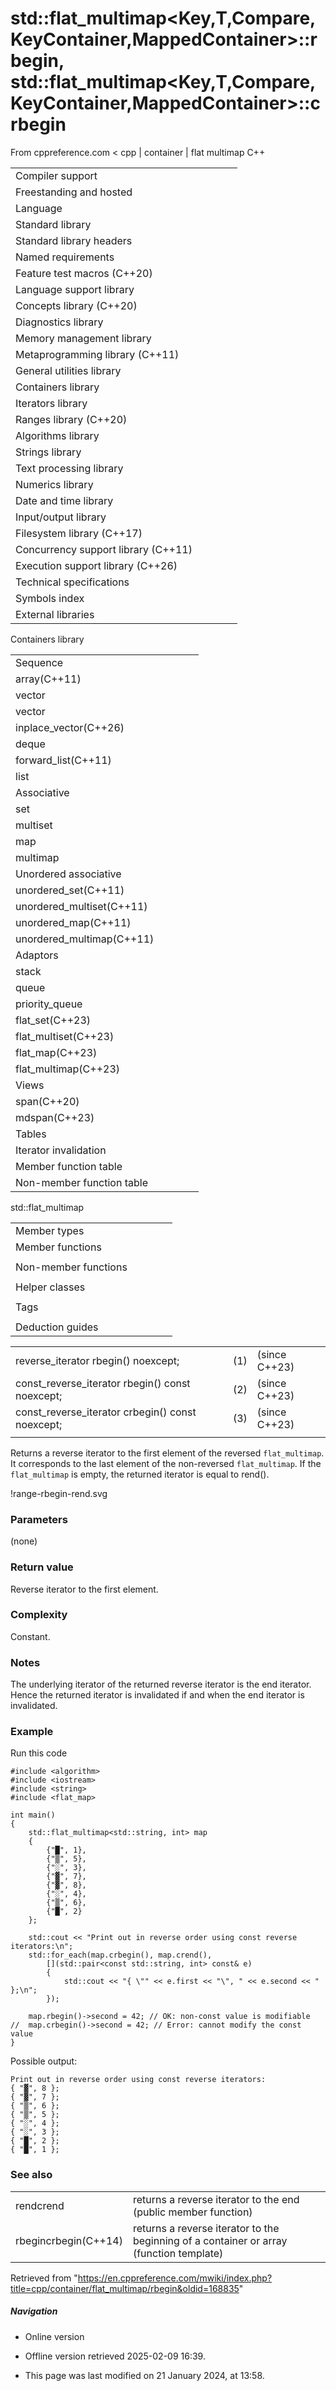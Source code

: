 # std::flat_multimap<Key,T,Compare,KeyContainer,MappedContainer>::rbegin, std::flat_multimap<Key,T,Compare,KeyContainer,MappedContainer>::crbegin

From cppreference.com
< cpp‎ | container‎ | flat multimap
C++

|  |  |  |  |  |
| --- | --- | --- | --- | --- |
| Compiler support | | | | |
| Freestanding and hosted | | | | |
| Language | | | | |
| Standard library | | | | |
| Standard library headers | | | | |
| Named requirements | | | | |
| Feature test macros (C++20) | | | | |
| Language support library | | | | |
| Concepts library (C++20) | | | | |
| Diagnostics library | | | | |
| Memory management library | | | | |
| Metaprogramming library (C++11) | | | | |
| General utilities library | | | | |
| Containers library | | | | |
| Iterators library | | | | |
| Ranges library (C++20) | | | | |
| Algorithms library | | | | |
| Strings library | | | | |
| Text processing library | | | | |
| Numerics library | | | | |
| Date and time library | | | | |
| Input/output library | | | | |
| Filesystem library (C++17) | | | | |
| Concurrency support library (C++11) | | | | |
| Execution support library (C++26) | | | | |
| Technical specifications | | | | |
| Symbols index | | | | |
| External libraries | | | | |

Containers library

|  |  |  |  |  |
| --- | --- | --- | --- | --- |
| Sequence | | | | |
| array(C++11) | | | | |
| vector | | | | |
| vector<bool> | | | | |
| inplace_vector(C++26) | | | | |
| deque | | | | |
| forward_list(C++11) | | | | |
| list | | | | |
| Associative | | | | |
| set | | | | |
| multiset | | | | |
| map | | | | |
| multimap | | | | |
| Unordered associative | | | | |
| unordered_set(C++11) | | | | |
| unordered_multiset(C++11) | | | | |
| unordered_map(C++11) | | | | |
| unordered_multimap(C++11) | | | | |
| Adaptors | | | | |
| stack | | | | |
| queue | | | | |
| priority_queue | | | | |
| flat_set(C++23) | | | | |
| flat_multiset(C++23) | | | | |
| flat_map(C++23) | | | | |
| flat_multimap(C++23) | | | | |
| Views | | | | |
| span(C++20) | | | | |
| mdspan(C++23) | | | | |
| Tables | | | | |
| Iterator invalidation | | | | |
| Member function table | | | | |
| Non-member function table | | | | |

std::flat_multimap

|  |  |  |  |  |
| --- | --- | --- | --- | --- |
| Member types | | | | |
| Member functions | | | | |
| |  |  |  |  |  |  |  |  |  |  |  |  |  |  |  |  |  |  |  |  |  |  |  |  |  |  |  |  |  |  |  |  |  |  |  |  |  |  |  |  |  |  |  |  |  |  |  |  |  |  |  |  |  |  |  |  |  |  |  |  |  |  |  |  |  |  |  |  |  |  |  |  |  |  |  |  |  |  |  |  |  |  |  |  |  |  |  |  |  |  |  |  |  |  |  |  |  |  |  |  |  |  |  |  |  |  |  |  |  |  |  |  |  |  |  |  |  |  |  |  |  |  |  |  |  |  |  |  |  |  |  |  |  |  |  |  |  |  |  |  |  |  |  |  |  |  |  |  |  |  |  |  |  |  |  |  |  |  |  |  |  |  |  |  |  |  |  | | --- | --- | --- | --- | --- | --- | --- | --- | --- | --- | --- | --- | --- | --- | --- | --- | --- | --- | --- | --- | --- | --- | --- | --- | --- | --- | --- | --- | --- | --- | --- | --- | --- | --- | --- | --- | --- | --- | --- | --- | --- | --- | --- | --- | --- | --- | --- | --- | --- | --- | --- | --- | --- | --- | --- | --- | --- | --- | --- | --- | --- | --- | --- | --- | --- | --- | --- | --- | --- | --- | --- | --- | --- | --- | --- | --- | --- | --- | --- | --- | --- | --- | --- | --- | --- | --- | --- | --- | --- | --- | --- | --- | --- | --- | --- | --- | --- | --- | --- | --- | --- | --- | --- | --- | --- | --- | --- | --- | --- | --- | --- | --- | --- | --- | --- | --- | --- | --- | --- | --- | --- | --- | --- | --- | --- | --- | --- | --- | --- | --- | --- | --- | --- | --- | --- | --- | --- | --- | --- | --- | --- | --- | --- | --- | --- | --- | --- | --- | --- | --- | --- | --- | --- | --- | --- | --- | --- | --- | --- | --- | --- | --- | --- | --- | --- | --- | --- | | |  |  |  |  |  | | --- | --- | --- | --- | --- | | flat_multimap::flat_multimap | | | | | | flat_multimap::operator= | | | | | | Modifiers | | | | | | flat_multimap::clear | | | | | | flat_multimap::erase | | | | | | flat_multimap::swap | | | | | | flat_multimap::extract | | | | | | flat_multimap::replace | | | | | | flat_multimap::insert | | | | | | flat_multimap::insert_range | | | | | | flat_multimap::emplace | | | | | | flat_multimap::emplace_hint | | | | | | Lookup | | | | | | flat_multimap::count | | | | | | flat_multimap::find | | | | | | flat_multimap::contains | | | | | | flat_multimap::equal_range | | | | | | flat_multimap::lower_bound | | | | | | flat_multimap::upper_bound | | | | | | |  |  |  |  |  | | --- | --- | --- | --- | --- | | Iterators | | | | | | flat_multimap::beginflat_multimap::cbegin | | | | | | flat_multimap::endflat_multimap::cend | | | | | | ****flat_multimap::rbeginflat_multimap::crbegin**** | | | | | | flat_multimap::rendflat_multimap::crend | | | | | | Capacity | | | | | | flat_multimap::size | | | | | | flat_multimap::max_size | | | | | | flat_multimap::empty | | | | | | Observers | | | | | | flat_multimap::key_comp | | | | | | flat_multimap::keys | | | | | | flat_multimap::value_comp | | | | | | flat_multimap::values | | | | | | |
| Non-member functions | | | | |
| |  |  |  |  |  |  |  |  |  |  |  |  |  |  |  |  |  | | --- | --- | --- | --- | --- | --- | --- | --- | --- | --- | --- | --- | --- | --- | --- | --- | --- | | |  |  |  |  |  | | --- | --- | --- | --- | --- | | swap(std::flat_multimap) | | | | | | erase_if(std::flat_multimap) | | | | | | |  |  |  |  |  | | --- | --- | --- | --- | --- | | operator==operator<=> | | | | | | |
| Helper classes | | | | |
| |  |  |  |  |  |  | | --- | --- | --- | --- | --- | --- | | |  |  |  |  |  | | --- | --- | --- | --- | --- | | uses_allocator<std::flat_multimap> | | | | | | |
| Tags | | | | |
| |  |  |  |  |  |  |  |  |  |  |  |  | | --- | --- | --- | --- | --- | --- | --- | --- | --- | --- | --- | --- | | |  |  |  |  |  | | --- | --- | --- | --- | --- | | sorted_equivalent | | | | | | |  |  |  |  |  | | --- | --- | --- | --- | --- | | sorted_equivalent_t | | | | | | |
| Deduction guides | | | | |

|  |  |  |
| --- | --- | --- |
| reverse_iterator rbegin() noexcept; | (1) | (since C++23) |
| const_reverse_iterator rbegin() const noexcept; | (2) | (since C++23) |
| const_reverse_iterator crbegin() const noexcept; | (3) | (since C++23) |
|  |  |  |

Returns a reverse iterator to the first element of the reversed `flat_multimap`. It corresponds to the last element of the non-reversed `flat_multimap`. If the `flat_multimap` is empty, the returned iterator is equal to rend().

!range-rbegin-rend.svg

### Parameters

(none)

### Return value

Reverse iterator to the first element.

### Complexity

Constant.

### Notes

The underlying iterator of the returned reverse iterator is the end iterator. Hence the returned iterator is invalidated if and when the end iterator is invalidated.

### Example

Run this code

```
#include <algorithm>
#include <iostream>
#include <string>
#include <flat_map>
 
int main()
{
    std::flat_multimap<std::string, int> map
    {
        {"█", 1},
        {"▒", 5},
        {"░", 3},
        {"▓", 7},
        {"▓", 8},
        {"░", 4},
        {"▒", 6},
        {"█", 2}
    };
 
    std::cout << "Print out in reverse order using const reverse iterators:\n";
    std::for_each(map.crbegin(), map.crend(),
        [](std::pair<const std::string, int> const& e)
        {
            std::cout << "{ \"" << e.first << "\", " << e.second << " };\n";
        });
 
    map.rbegin()->second = 42; // OK: non-const value is modifiable
//  map.crbegin()->second = 42; // Error: cannot modify the const value
}

```

Possible output:

```
Print out in reverse order using const reverse iterators:
{ "▓", 8 };
{ "▓", 7 };
{ "▒", 6 };
{ "▒", 5 };
{ "░", 4 };
{ "░", 3 };
{ "█", 2 };
{ "█", 1 };

```

### See also

|  |  |
| --- | --- |
| rendcrend | returns a reverse iterator to the end   (public member function) |
| rbegincrbegin(C++14) | returns a reverse iterator to the beginning of a container or array   (function template) |

Retrieved from "<https://en.cppreference.com/mwiki/index.php?title=cpp/container/flat_multimap/rbegin&oldid=168835>"

##### Navigation

- Online version
- Offline version retrieved 2025-02-09 16:39.

- This page was last modified on 21 January 2024, at 13:58.